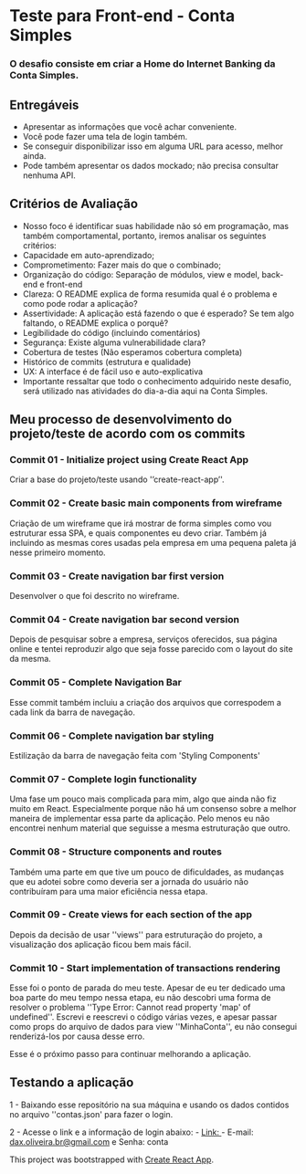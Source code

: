 # Teste para Front-end - Conta Simples

### O desafio consiste em criar a Home do Internet Banking da Conta Simples.

## Entregáveis
- Apresentar as informações que você achar conveniente. 
- Você pode fazer uma tela de login também. 
- Se conseguir disponibilizar isso em alguma URL para acesso, melhor ainda. 
- Pode também apresentar os dados mockado; não precisa consultar nenhuma API.

## Critérios de Avaliação
- Nosso foco é identificar suas habilidade não só em programação, mas também comportamental, portanto, iremos analisar os seguintes critérios:
- Capacidade em auto-aprendizado;
- Comprometimento: Fazer mais do que o combinado;
- Organização do código: Separação de módulos, view e model, back-end e front-end
- Clareza: O README explica de forma resumida qual é o problema e como pode rodar a aplicação?
- Assertividade: A aplicação está fazendo o que é esperado? Se tem algo faltando, o README explica o porquê?
- Legibilidade do código (incluindo comentários)
- Segurança: Existe alguma vulnerabilidade clara?
- Cobertura de testes (Não esperamos cobertura completa)
- Histórico de commits (estrutura e qualidade)
- UX: A interface é de fácil uso e auto-explicativa
- Importante ressaltar que todo o conhecimento adquirido neste desafio, será utilizado nas atividades do dia-a-dia aqui na Conta Simples.

## Meu processo de desenvolvimento do projeto/teste de acordo com os commits

### Commit 01 - Initialize project using Create React App
  Criar a base do projeto/teste usando '’create-react-app’'.

### Commit 02 - Create basic main components from wireframe
  Criação de um wireframe que irá mostrar de forma simples como vou estruturar essa SPA, e quais componentes eu devo criar. Também já incluindo as mesmas cores usadas pela empresa em uma pequena paleta já nesse primeiro momento.

### Commit 03 - Create navigation bar first version
  Desenvolver o que foi descrito no wireframe. 

### Commit 04 - Create navigation bar second version
  Depois de pesquisar sobre a empresa, serviços oferecidos, sua página online e tentei reproduzir algo que seja fosse parecido com o layout do site da mesma.
  
### Commit 05 - Complete Navigation Bar
  Esse commit também incluiu a criação dos arquivos que correspodem a cada link da barra de navegação.

### Commit 06 - Complete navigation bar styling
  Estilização da barra de navegação feita com 'Styling Components'

### Commit 07 - Complete login functionality
  Uma fase um pouco mais complicada para mim, algo que ainda não fiz muito em React. Especialmente porque não há um consenso sobre a melhor maneira de implementar essa parte da aplicação. Pelo menos eu não encontrei nenhum material que seguisse a mesma estruturação que outro.

### Commit 08 - Structure components and routes
  Também uma parte em que tive um pouco de dificuldades, as mudanças que eu adotei sobre como deveria ser a jornada do usuário não contribuíram para uma maior eficiência nessa etapa.

### Commit 09 - Create views for each section of the app
  Depois da decisão de usar ''views'' para estruturação do projeto, a visualização dos aplicação ficou bem mais fácil.

### Commit 10 - Start implementation of transactions rendering
  Esse foi o ponto de parada do meu teste. Apesar de eu ter dedicado uma boa parte do meu tempo nessa etapa, eu não descobri uma forma de resolver o problema ''Type Error: Cannot read property 'map' of undefined''. Escrevi e reescrevi o código várias vezes, e apesar passar como props do arquivo de dados para view ''MinhaConta'', eu não consegui renderizá-los por causa desse erro.
  
  Esse é o próximo passo para continuar melhorando a aplicação.

## Testando a aplicação
  1 - Baixando esse repositório na sua máquina e usando os dados contidos no arquivo ''contas.json' para fazer o login.

  2 - Acesse o link e a informação de login abaixo:
    - [Link: ]()
    - E-mail: dax.oliveira.br@gmail.com e Senha: conta

This project was bootstrapped with [Create React App](https://github.com/facebook/create-react-app).
